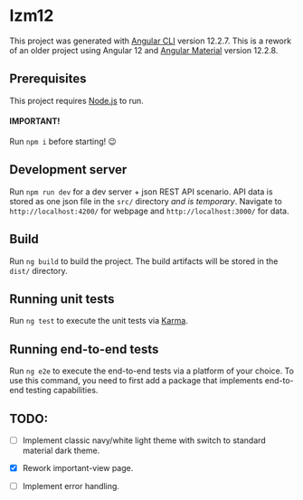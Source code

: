 # Izm12

This project was generated with [Angular CLI](https://github.com/angular/angular-cli) version 12.2.7. This is a rework of an older project using Angular 12 and [Angular Material](https://material.angular.io/) version 12.2.8.

## Prerequisites

This project requires [Node.js](https://nodejs.org/en/) to run.

#### IMPORTANT!

Run `npm i` before starting! :wink:

## Development server

Run `npm run dev` for a dev server + json REST API scenario. API data is stored as one json file in the `src/` directory *and is temporary*. Navigate to `http://localhost:4200/` for webpage and `http://localhost:3000/` for data.

## Build

Run `ng build` to build the project. The build artifacts will be stored in the `dist/` directory.

## Running unit tests

Run `ng test` to execute the unit tests via [Karma](https://karma-runner.github.io).

## Running end-to-end tests

Run `ng e2e` to execute the end-to-end tests via a platform of your choice. To use this command, you need to first add a package that implements end-to-end testing capabilities.

## TODO:
- [ ] Implement classic navy/white light theme with switch to standard material dark theme.

- [x] Rework important-view page.

- [ ] Implement error handling.

